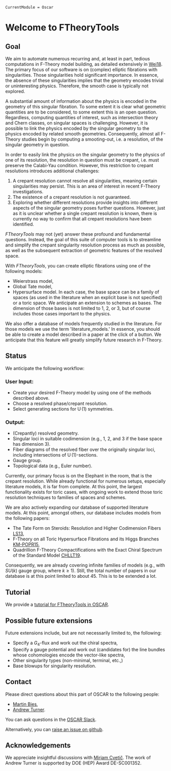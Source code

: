 ```@meta
CurrentModule = Oscar
```

# Welcome to FTheoryTools

## Goal

We aim to automate numerous recurring and, at least in part, tedious computations in F-Theory model building, as
detailed extensively in [Wei18](@cite). The primary focus of our software is on (complex) elliptic fibrations with
singularities. Those singularities hold significant importance. In essence, the absence of these singularities
implies that the geometry encodes trivial or uninteresting physics. Therefore, the smooth case is typically not explored.

A substantial amount of information about the physics is encoded in the geometry of this singular fibration. To some
extent it is clear what geometric quantities are to be considered, to some extent this is an open question. Regardless,
computing quantities of interest, such as intersection theory and Chern classes, on singular spaces is challenging. However,
it is possible to link the physics encoded by the singular geometry to the physics encoded by related smooth geometries.
Consequently, almost all F-Theory studies begin by computing a smooting-out, i.e. a resolution, of the singular geometry in
question.

In order to easily link the physics on the singular geometry to the physics of one of its resolution, the resolution in question
must be crepant, i.e. must preserve the Calabi-Yau condition. However, this restriction to crepant resolutions introduces additional challenges:
1. A crepant resolution cannot resolve all singularities, meaning certain singularities may persist. This is an area of interest in recent F-Theory investigations.
2. The existence of a crepant resolution is not guaranteed.
3. Exploring whether different resolutions provide insights into different aspects of the singular geometry poses further questions. However, just as it is unclear whether a single crepant resolution is known, there is currently no way to confirm that all crepant resolutions have been identified.

*FTheoryTools* may not (yet) answer these profound and fundamental questions. Instead, the goal of this suite of computer tools is to streamline and simplify the crepant singularity resolution process as much as possible, as well as the subsequent extraction of geometric
features of the resolved space.

With *FTheoryTools*, you can create elliptic fibrations using one of the following models:
* Weierstrass model,
* Global Tate model,
* Hypersurface model.
In each case, the base space can be a family of spaces (as used in the literature when an explicit base is not specified) or a toric space. We anticipate an extension to schemes as bases. The dimension of those bases is not limited to $1$, $2$, or $3$, but of course includes those cases important to the physics.

We also offer a database of models frequently studied in the literature. For those models we use the term 'literature_models.' In essence, you should be able to create a model described in a paper at the click of a button. We anticipate that this feature will greatly simplify future research in F-Theory.


## Status

We anticipate the following workflow:

### User Input:
- Create your desired F-Theory model by using one of the methods described above.
- Choose a resolved phase/crepant resolution.
- Select generating sections for $\operatorname{U}(1)$ symmetries.

### Output:
- (Crepantly) resolved geometry.
- Singular loci in suitable codimension (e.g., $1$, $2$, and $3$ if the base space has dimension $3$).
- Fiber diagrams of the resolved fiber over the originally singular loci, including intersections of $\operatorname{U}(1)$-sections.
- Gauge group.
- Topological data (e.g., Euler number).

Currently, our primary focus is on the Elephant in the room, that is the crepant resolution. While already functional for numerous setups, especially literature models, it is far from complete. At this point, the largest functionality exists for toric cases, with ongoing work to extend those toric resolution techniques to families of spaces and schemes.

We are also actively expanding our database of supported literature models. At this point, amongst others, our database includes models from the following papers:
- The Tate Form on Steroids: Resolution and Higher Codimension Fibers [LS13](@cite),
- F-Theory on all Toric Hypersurface Fibrations and its Higgs Branches [KM-POPR15](@cite),
- Quadrillion F-Theory Compactifications with the Exact Chiral Spectrum of the Standard Model [CHLLT19](@cite).

Consequently, we are already covering infinite families of models (e.g., with $SU(k)$ gauge group, where $k \geq 1$).
Still, the total number of papers in our database is at this point limited to about $45$. This is to be extended a lot.


## Tutorial

We provide a [tutorial for FTheoryTools in OSCAR](https://www.oscar-system.org/tutorials/).


## Possible future extensions

Future extensions include, but are not necessarily limited to, the following:
* Specify a $G_4$-flux and work out the chiral spectra,
* Specify a gauge potential and work out (candidates for) the line bundles whose cohomologies encode the vector-like spectra,
* Other singularity types (non-minimal, terminal, etc.,)
* Base blowups for singularity resolution.


## Contact

Please direct questions about this part of OSCAR to the following people:
* [Martin Bies](https://martinbies.github.io/),
* [Andrew Turner](https://apturner.net/).

You can ask questions in the [OSCAR Slack](https://www.oscar-system.org/community/#slack).

Alternatively, you can [raise an issue on github](https://www.oscar-system.org/community/#how-to-report-issues).


## Acknowledgements

We appreciate insightful discussions with [Mirjam Cvetič](https://live-sas-physics.pantheon.sas.upenn.edu/people/standing-faculty/mirjam-cvetic). The work of Andrew Turner is supported by DOE (HEP) Award DE-SC001352.
